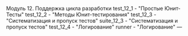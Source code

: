 Модуль 12. Поддержка цикла разработки
test_12_1 - "Простые Юнит-Тесты"
test_12_2 - "Методы Юнит-тестирования"
test_12_3 - "Систематизация и пропуск тестов"
suite_12_3 - "Систематизация и пропуск тестов"
test_12_4 - "Логирование"
runner - "Логирование"
—
